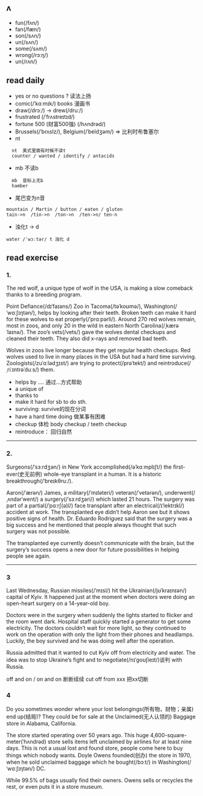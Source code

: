## ʌ

- fun(/fʌn/)
- fan(/fæn/)
- son(/sʌn/) 
- un(/sʌn/)
- some(/sʌm/)
- wrong(/rɔːŋ/)
- un(/rʌn/)


## read daily
- yes or no questions ?  读法上扬
- comic(/ˈkɑːmɪk/) books 漫画书
- draw(/drɔː/) -> drew(/druː/)
- frustrated (/ˈfrʌstreɪtɪd/)
- fortune 500 (财富500强) (/hʌndrəd/)
- Brussels(/ˈbrʌslz/), Belgium(/ˈbeldʒəm/)  => 比利时布鲁塞尔
- nt
```
  nt  美式里面有时候不读t
  counter / wanted / identify / antacids
```
- mb  不读b
```
  mb  音标上无b
  hamber
```
- 尾巴变为n音
```
mountain / Martin / button / eaten / gluten
tain->n  /tin->n  /ton->n  /ten->n/ ten-n
```
- 浊化t -> d
```
water /ˈwɔːtər/ t 浊化 d
```
##  read exercise
### 1. 
The red wolf, a unique type of wolf in the USA, is making a slow comeback thanks to a breeding program.

Point Defiance(/dɪˈfaɪəns/) Zoo in Tacoma(/təˈkoʊmə/), Washington(/ˈwɑːʃɪŋtən/), helps by looking after their teeth. Broken teeth can make it hard for these wolves to eat properly(/ˈprɑːpərli/). Around 270 red wolves remain, most in zoos, and only 20 in the wild in eastern North Carolina(/ˌkærəˈlaɪnə/). The zoo’s vets(/vets/) gave the wolves dental checkups and cleaned their teeth. They also did x-rays and removed bad teeth.

Wolves in zoos live longer because they get regular health checkups. Red wolves used to live in many places in the USA but had a hard time surviving. Zoologists(/zuˈɑːlədʒɪst/) are trying to protect(/prəˈtekt/) and reintroduce(/ˌriːɪntrəˈduːs/) them.


- helps by .... 通过...方式帮助
- a unique of
- thanks to 
- make it hard for sb to do sth. 
- surviving: survive的现在分词
- have a hard time doing 做某事有困难
- checkup 体检 body checkup / teeth checkup
- reintroduce： 回归自然

- - -
### 2.
Surgeons(/ˈsɜːrdʒən/) in New York accomplished(/əˈkɑːmplɪʃt/) the first-ever(史无前例) whole-eye transplant in a human. It is a historic breakthrough(/ˈbreɪkθruː/).

Aaron(/ˈærən/) James, a military(/ˈmɪləteri/) veteran(/ˈvetərən/), underwent(/ˌʌndərˈwent/) a surgery(/ˈsɜːrdʒəri/) which lasted 21 hours. The surgery was part of a partial(/ˈpɑːrʃ(ə)l/) face transplant after an electrical(/ɪˈlektrɪkl/) accident at work. The transplanted eye didn’t help Aaron see but it shows positive signs of health. Dr. Eduardo Rodriguez said that the surgery was a big success and he mentioned that people always thought that such surgery was not possible.

The transplanted eye currently doesn’t communicate with the brain, but the surgery’s success opens a new door for future possibilities in helping people see again.

- - -
### 3
Last Wednesday, Russian missiles(/ˈmɪsl/) hit the Ukrainian(/jʊˈkraɪnɪən/) capital of Kyiv. It happened just at the moment when doctors were doing an open-heart surgery on a 14-year-old boy.

Doctors were in the surgery when suddenly the lights started to flicker and the room went dark. Hospital staff quickly started a generator to get some electricity. The doctors couldn’t wait for more light, so they continued to work on the operation with only the light from their phones and headlamps. Luckily, the boy survived and he was doing well after the operation.

Russia admitted that it wanted to cut Kyiv off from electricity and water. The idea was to stop Ukraine’s fight and to negotiate(/nɪˈɡoʊʃieɪt/)谈判 with Russia.

off and on / on  and on  断断续续
cut off from xxx 把xx切断


### 4

Do you sometimes wonder where your lost belongings(所有物，财物；亲属) end up(结局)? They could be for sale at the Unclaimed(无人认领的) Baggage store in Alabama, California.


The store started operating over 50 years ago. This huge 4,600-square-meter(ˈhʌndrəd) store sells items left unclaimed by airlines for at least nine days. This is not a usual lost and found store, people come here to buy things which nobody wants. Doyle Owens founded(创办) the store in 1970, when he sold unclaimed baggage which he bought(/bɔːt/) in Washington(/ˈwɑːʃɪŋtən/) DC.

While 99.5% of bags usually find their owners. Owens sells or recycles the rest, or even puts it in a store museum.